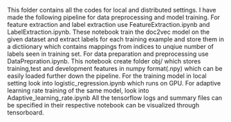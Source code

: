 This folder contains all the codes for local and distributed settings.
I have made the following pipeline for data preprocessing and model training.
For feature extraction and label extraction use FeatureExtraction.ipynb and LabelExtraction.ipynb.
These notebook train the doc2vec model on the given dataset and extract labels for each training example and store them in a dictiionary which contains mappings from indices to unqiue number of labels seen in training set.
For data preparation and preprocessing use DataPrepration.ipynb. This notebook create folder obj/ which stores training,test and development features in numpy format(.npy) which can be easily loaded further down the pipeline.
For the training model in local setting look into logistic_regression.ipynb which runs on GPU.
For adaptive learning rate training of the same model, look into Adaptive_learning_rate.ipynb
All the tensorflow logs and summary files can be specified in their respective notebook can be visualized through tensorboard.

